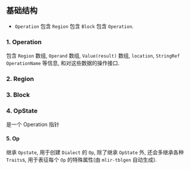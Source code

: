 ## 基础结构  
- `Operation` 包含 `Region` 包含 `Block` 包含 `Operation`.
### 1. Operation
包含 `Region` 数组, `Operand` 数组, `Value(result)` 数组, `location`, `StringRef OperationName` 等信息, 和对这些数据的操作接口.

### 2. Region  


### 3. Block  


### 4. OpState  
是一个 Operation 指针

#### 5. Op  
继承 `Opstate`, 用于创建 `Dialect` 的 `Op`, 除了继承 `OpState` 外, 还会多继承各种 `Traits`s, 用于表征每个 `Op` 的特殊属性(由 `mlir-tblgen` 自动生成).